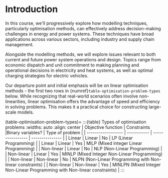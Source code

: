 # Introduction

In this course, we'll progressively explore how modelling techniques, particularly optimisation methods, can effectively address decision-making challenges in energy and power systems. These techniques have broad applications across various sectors, including industry and supply chain management.

Alongside the modelling methods, we will explore issues relevant to both current and future power system operations and design. Topics range from economic dispatch and unit commitment to making planning and operational decisions in electricity and heat systems, as well as optimal charging strategies for electric vehicles.

Our departure point and initial emphasis will be on linear optimisation methods - the first two rows in {numref}`table-optimisation-problem-types` below. While recognizing that real-world scenarios often involve non-linearities, linear optimisation offers the advantage of speed and efficiency in solving problems. This makes it a practical choice for constructing large-scale models.

(table-optimisation-problem-types)=
:::{table} Types of optimisation problems
:widths: auto
:align: center
| Objective function | Constraints |Binary variables? | Type of problem |
| ------------------ | ----------- | ---------------- | --------------- |
| Linear             | Linear      |     No           | LP (Linear Programming) |
| Linear             | Linear      |     Yes          | MILP (Mixed Integer Linear Programming) |
| Non-linear         | Linear      |     No           | NLP (Non-Linear Programming) |
| Non-linear         | Linear      |     Yes          | MINLP (Mixed Integer Non-Linear Programming) |
| Non-linear         | Non-linear  |     No           | NLPN (Non-Linear Programming with Non-linear constraints) |
| Non-linear         | Non-linear  |     Yes          | MINLPN (Mixed Integer Non-Linear Programming with Non-linear constraints) |
:::
